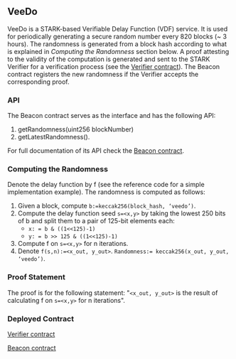 ## VeeDo ##

VeeDo is a STARK-based Verifiable Delay Function (VDF) service. It is used for periodically
generating a secure random number every 820 blocks (~ 3 hours). The randomness is generated from a
block hash according to what is explained in *Computing the Randomness* section below.
A proof attesting to the validity of the computation is generated and sent to the STARK Verifier for
a verification  process (see the
[Verifier contract](https://github.com/starkware-libs/veedo/blob/master/contracts/MimcVerifier.sol)).
The Beacon contract registers the new randomness if the Verifier accepts the corresponding proof.

### API ###

The Beacon contract serves as the interface and has the following API:
1. getRandomness(uint256 blockNumber)
2. getLatestRandomness().

For full documentation of its API check the
[Beacon contract](https://github.com/starkware-libs/veedo/blob/master/contracts/BeaconContract.sol).

### Computing the Randomness ###

Denote the delay function by f (see the reference code for a simple implementation example).
The randomness is computed as follows:
1. Given a block, compute ```b:=keccak256(block_hash, ‘veedo’)```.
2. Compute the delay function seed ```s=<x,y>``` by taking the lowest 250 bits of b and split them
to a pair of 125-bit elements each:
    - ```x: = b & ((1<<125)-1)```
    - ```y: = b >> 125 & ((1<<125)-1)```
3. Compute f on ```s=<x,y>``` for n iterations.
4. Denote ```f(s,n):=<x_out, y_out>```. ```Randomness:= keccak256(x_out, y_out, ‘veedo’)```.


### Proof Statement ###

The proof is for the following statement: "```<x_out, y_out>``` is the result of calculating f on
```s=<x,y>``` for n iterations".


### Deployed Contract ###

[Verifier contract](https://etherscan.io/address/0x5a6a37b41865eb940c5dd4ffe162e53b7ee22090)

[Beacon contract](https://etherscan.io/address/0xC405fF8406bFfBc97bc46a1Ae5ECe55112DcF8f4)

